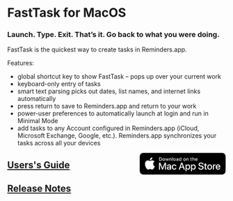 # FastTask for MacOS
### Launch. Type. Exit. That’s it. Go back to what you were doing.

FastTask is the quickest way to create tasks in Reminders.app.

Features:
- global shortcut key to show FastTask – pops up over your current work
- keyboard-only entry of tasks
- smart text parsing picks out dates, list names, and internet links automatically
- press return to save to Reminders.app and return to your work
- power-user preferences to automatically launch at login and run in Minimal Mode
- add tasks to any Account configured in Reminders.app (iCloud, Microsoft Exchange, Google, etc.).  Reminders.app synchronizes your tasks across all your devices

<a href="https://appstore.com/mac/richardguy/fasttask">
  <img align="right" src="./Assets/Download_on_the_Mac_App_Store_Badge_US-UK_blk_092917.png" alt="Download on the Mac App Store" width="200"/>
</a>                              

## [Users's Guide](./FastTaskMacOS_UsersGuide.md)

## [Release Notes](./FastTaskMacOS_ReleaseNotes.md)

